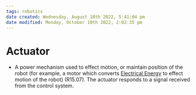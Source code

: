 ```yaml
---
tags: robotics
date created: Wednesday, August 10th 2022, 5:41:04 pm
date modified: Monday, October 10th 2022, 2:02:35 pm
---
```


# Actuator
- A power mechanism used to effect motion, or maintain position of the robot (for example, a motor which converts [Electrical Energy](Electrical%20Energy.md) to effect motion of the robot) (R15.07). The actuator responds to a signal received from the control system.



